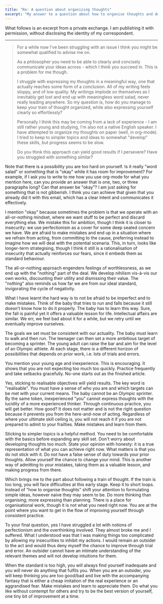 ```yaml
---
title: "Re: A question about organizing thoughts"
excerpt: "My answer to a question about how to organise thoughts and deal with the all-or-nothing mindset."
---
```


What follows is an excerpt from a private exchange.  I am publishing
it with permission, without disclosing the identity of my correspondent.

* * *

> For a while now I've been struggling with an issue I think you might
> be somewhat qualified to advise me on.
>
> As a philosopher you need to be able to clearly and concisely
> communicate your ideas across - which I think you succeed in. This
> is a problem for me though.
>
> I struggle with expressing my thoughts in a meaningful way, one that
> actually reaches some form of a conclusion. All of my writing feels
> sloppy, and of low quality. My writings implode on themselves as I
> inevitably get lost and end up with meaningless word salad, never
> really leading anywhere.  So my question is, how do you manage to
> keep your train of thought organized, while also expressing yourself
> clearly so effortlessly?
>
> Personally I think this may be coming from a lack of experience - I
> am still rather young and studying, I'm also not a native English
> speaker.  I have attempted to organize my thoughts on paper (well,
> in org-mode). I tried to keep to simpler topics and ideas to
> somewhat "develop" these skills, but progress seems to be slow.
>
> Do you think this approach can yield good results if I persevere?
> Have you struggled with something similar?

Note that there is a possibility you are too hard on yourself.  Is it
really "word salad" or something that is "okay" while it has room for
improvement?  For example, if I ask you to write to me how you use
org-mode for what you mention here, can you provide an answer that is
one, two, or three paragraphs long?  Can that answer be "okay"?  I am
just asking for something that is not gibberish.  I think you can
achieve that given that you already did it with this email, which has a
clear intent and communicates it effectively.

I mention "okay" because sometimes the problem is that we operate with
an all-or-nothing mindset, where we want stuff to be perfect and discard
everything else.  We mistake this for ambition, though I think it is
closer to insecurity: we use perfectionism as a cover for some deep
seated concern we have.  We are afraid to make mistakes and end up in a
situation where we refrain from acting, from committing to the cause,
preferring instead to imagine how we will deal with the potential
scenaria.  This, in turn, looks like longer-term strategising, though I
think it still is a rationalisation of insecurity that actually
reinforces our fears, since it embeds them as standard behaviour.

The all-or-nothing approach engenders feelings of worthlessness, as we
end up with the "nothing" part of the deal.  We develop nihilism
vis-à-vis our own works, discounting their utility and dismissing their
value.  The "nothing" also reminds us how far we are from our ideal
standard, invigorating the cycle of negativity.

What I have learnt the hard way is to not be afraid to be imperfect and
to make mistakes.  Think of the baby that tries to run and falls because
it still doesn't know how to do it properly.  The baby has to learn this
way.  Sure, the fall is painful yet it offers a valuable lesson for
life.  Intellectual affairs are similar.  We err, we feel bad about it
for a while, but we retry until we eventually improve ourselves.

The goals we set must be consistent with our actuality.  The baby must
learn to walk and then run.  The teenager can then set a more ambitious
target of becoming a sprinter.  The young adult can raise the bar and
aim for the level of an Olympic athlete.  At each stage, there is a
different horizon of possibilities that depends on prior work, i.e. lots
of trials and errors.

You mention your young age and inexperience.  This is encouraging.  It
shows that you are not expecting too much too quickly.  Practice
frequently and take setbacks gracefully.  No-one starts out as the
finished article.

Yes, sticking to realisable objectives will yield results.  The key word
is "realisable".  You must have a sense of who you are and which targets
can be met with your current means.  The baby cannot be an Olympic
sprinter.  By the same token, inexperienced "you" cannot express
thoughts with the lucidity of a more experienced thinker.  Through
continuous practice, you will get better.  How good?  It does not matter
and is not the right question because it prevents you from the
here-and-now of acting.  Regardless of where your ultimate skill ceiling
is, you will not reach it if you are not prepared to admit to your
frailties.  Make mistakes and learn from them.

Sticking to simpler topics is a helpful method.  You need to be
comfortable with the basics before expanding any skill set.  Don't worry
about developing thoughts too much.  State your opinion with honesty: it
is a true representation of what you can achieve right now.  What
matters is that you do not stick with it.  Do not have a false sense of
duty towards your prior thoughts.  Allow yourself the chance to change
your mind.  This is another way of admitting to your mistakes, taking
them as a valuable lesson, and making progress from there.

Which brings me to the part about following a train of thought.  If the
train is too long, you will face difficulties at this early stage.  Keep
it to short loops.  Instead of "how to organise thoughts" shift your
attention to formulating simple ideas, however naive they may seem to
be.  Do more thinking than organising; more expressing than planning.
There is a place for organisational work, though it is not what you need
right now.  You are at the point where you want to get in the flow of
improving yourself through consistent practice.

To your final question, yes I have struggled a lot with notions of
perfectionism and the overthinking involved.  They almost broke me and I
suffered.  What I understood was that I was making things too
complicated by allowing my insecurities to inhibit my actions.  I would
remain an outsider to the act and would thus deny myself the chance to
improve through trial and error.  An outsider cannot have an intimate
understanding of the relevant themes and will not develop intuitions for
them.

When the standard is too high, you will always find yourself inadequate
and you will never do anything that fulfils you.  When you are an
outsider, you will keep thinking you are too good/bad and live with the
accompanying fantasy that is either a cheap imitation of the real
experience or an aggrandised fear.  Make mistakes and learn to
appreciate them.  Do what you like without contempt for others and try
to be the best version of yourself, one tiny bit of improvement at a
time.
